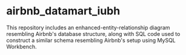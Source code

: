 # airbnb_datamart_iubh
This repository includes an enhanced-entity-relationship diagram resembling Airbnb's database structure, along with SQL code used to construct a similar schema resembling Airbnb's setup using MySQL Workbench.
